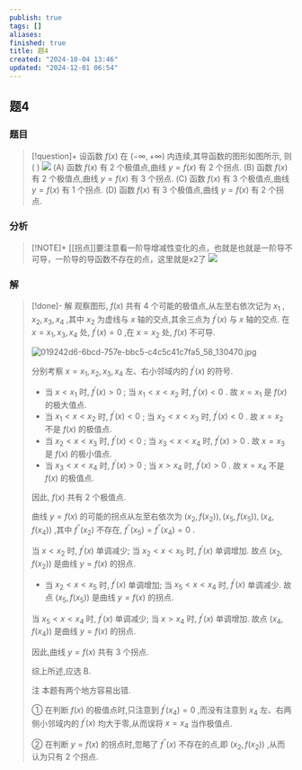 ```yaml
---
publish: true
tags: []
aliases: 
finished: true
title: 题4
created: "2024-10-04 13:46"
updated: "2024-12-01 06:54"
---
```

## 题4
### 题目
> [!question]+
> 设函数 $f\left( x\right)$ 在 $\left( {-\infty , + \infty }\right)$ 内连续,其导函数的图形如图所示, 则( )
> ![](https://img.hwenyi.live/202409302017942.webp)
> (A) 函数 $f\left( x\right)$ 有 2 个极值点,曲线 $y = f\left( x\right)$ 有 2 个拐点.
> (B) 函数 $f\left( x\right)$ 有 2 个极值点,曲线 $y = f\left( x\right)$ 有 3 个拐点.
> (C) 函数 $f\left( x\right)$ 有 3 个极值点,曲线 $y = f\left( x\right)$ 有 1 个拐点.
> (D) 函数 $f\left( x\right)$ 有 3 个极值点,曲线 $y = f\left( x\right)$ 有 2 个拐点.
### 分析
> [!NOTE]+
> [[拐点]]要注意看一阶导增减性变化的点，也就是也就是一阶导不可导，一阶导的导函数不存在的点，这里就是x2了
> ![](https://img.hwenyi.live/202411291615383.webp)
### 解
> [!done]-
> 解 观察图形, $f\left( x\right)$ 共有 4 个可能的极值点,从左至右依次记为 ${x}_{1}$ , ${x}_{2},{x}_{3},{x}_{4}$ ,其中 ${x}_{2}$ 为虚线与 $x$ 轴的交点,其余三点为 ${f}^{\prime }\left( x\right)$ 与 $x$ 轴的交点. 在 $x = {x}_{1},{x}_{3},{x}_{4}$ 处, ${f}^{\prime }\left( x\right) = 0$ ,在 $x = {x}_{2}$ 处, $f\left( x\right)$ 不可导.
> 
> ![019242d6-6bcd-757e-bbc5-c4c5c41c7fa5_58_130470.jpg](https://img.hwenyi.live/202409302017944.webp)
> 
> 分别考察 $x = {x}_{1},{x}_{2},{x}_{3},{x}_{4}$ 左、右小邻域内的 ${f}^{\prime }\left( x\right)$ 的符号.
> 
> - 当 $x < {x}_{1}$ 时, ${f}^{\prime }\left( x\right) > 0$ ; 当 ${x}_{1} < x < {x}_{2}$ 时, ${f}^{\prime }\left( x\right) < 0$ . 故 $x = {x}_{1}$ 是 $f\left( x\right)$ 的极大值点.
> - 当 ${x}_{1} < x < {x}_{2}$ 时, ${f}^{\prime }\left( x\right) < 0$ ; 当 ${x}_{2} < x < {x}_{3}$ 时, ${f}^{\prime }\left( x\right) < 0$ . 故 $x = {x}_{2}$ 不是 $f\left( x\right)$ 的极值点.
> - 当 ${x}_{2} < x < {x}_{3}$ 时, ${f}^{\prime }\left( x\right) < 0$ ; 当 ${x}_{3} < x < {x}_{4}$ 时, ${f}^{\prime }\left( x\right) > 0$ . 故 $x = {x}_{3}$ 是 $f\left( x\right)$ 的极小值点.
> - 当 ${x}_{3} < x < {x}_{4}$ 时, ${f}^{\prime }\left( x\right) > 0$ ; 当 $x > {x}_{4}$ 时, ${f}^{\prime }\left( x\right) > 0$ . 故 $x = {x}_{4}$ 不是 $f\left( x\right)$ 的极值点.
> 
> 因此, $f\left( x\right)$ 共有 2 个极值点.
> 
> 曲线 $y = f\left( x\right)$ 的可能的拐点从左至右依次为 $\left( {{x}_{2}, f\left( {x}_{2}\right) }\right) ,\left( {{x}_{5}, f\left( {x}_{5}\right) }\right) ,\left( {{x}_{4}, f\left( {x}_{4}\right) }\right)$ ,其中 ${f}^{\prime \prime }\left( {x}_{2}\right)$ 不存在, ${f}^{\prime \prime }\left( {x}_{5}\right) = {f}^{\prime \prime }\left( {x}_{4}\right) = 0$ .
> 
> 当 $x < {x}_{2}$ 时, ${f}^{\prime }\left( x\right)$ 单调减少; 当 ${x}_{2} < x < {x}_{5}$ 时, ${f}^{\prime }\left( x\right)$ 单调增加. 故点 $\left( {{x}_{2}, f\left( {x}_{2}\right) }\right)$ 是曲线 $y = f\left( x\right)$ 的拐点.
> 
> - 当 ${x}_{2} < x < {x}_{5}$ 时, ${f}^{\prime }\left( x\right)$ 单调增加; 当 ${x}_{5} < x < {x}_{4}$ 时, ${f}^{\prime }\left( x\right)$ 单调减少. 故点 $\left( {{x}_{5}, f\left( {x}_{5}\right) }\right)$ 是曲线 $y = f\left( x\right)$ 的拐点.
> 
> 当 ${x}_{5} < x < {x}_{4}$ 时, ${f}^{\prime }\left( x\right)$ 单调减少; 当 $x > {x}_{4}$ 时, ${f}^{\prime }\left( x\right)$ 单调增加. 故点 $\left( {{x}_{4}, f\left( {x}_{4}\right) }\right)$ 是曲线 $y = f\left( x\right)$ 的拐点.
> 
> 因此,曲线 $y = f\left( x\right)$ 共有 3 个拐点.
> 
> 综上所述,应选 B.
> 
> 注 本题有两个地方容易出错.
> 
> ① 在判断 $f\left( x\right)$ 的极值点时,只注意到 ${f}^{\prime }\left( {x}_{4}\right) = 0$ ,而没有注意到 ${x}_{4}$ 左、右两侧小邻域内的 ${f}^{\prime }\left( x\right)$ 均大于零,从而误将 $x = {x}_{4}$ 当作极值点.
> 
> ② 在判断 $y = f\left( x\right)$ 的拐点时,忽略了 ${f}^{\prime \prime }\left( x\right)$ 不存在的点,即 $\left( {{x}_{2}, f\left( {x}_{2}\right) }\right)$ ,从而认为只有 2 个拐点.